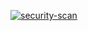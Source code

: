 [![security-scan](https://github.com/Rehan-Codes/llm-cyber-analyst/actions/workflows/security-scan.yml/badge.svg)](https://github.com/Rehan-Codes/llm-cyber-analyst/actions/workflows/security-scan.yml)
